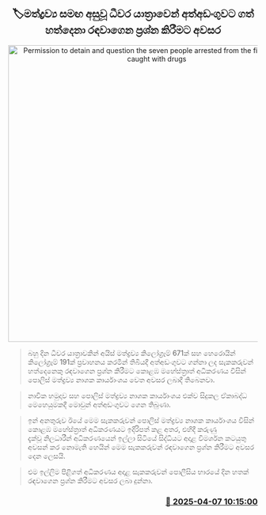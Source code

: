 <p align='center'><b><h2 align='center' title='Permission to detain and question the seven people arrested from the fishing vessel caught with drugs'>🏷මත්ද්‍රව්‍ය සමඟ අසුවූ ධීවර යාත්‍රාවෙන් අත්අඩංගුවට ගත් හත්දෙනා රඳවාගෙන ප්‍රශ්න කිරීමට අවසර</h2></b></p>
<p align='center'><img src='https://helakuru.sgp1.cdn.digitaloceanspaces.com/esana/images/lib/court-2-archived.jpg' width='600' alt='Permission to detain and question the seven people arrested from the fishing vessel caught with drugs'></p>

> බහු දින ධීවර යාත්‍රාවකින් අයිස් මත්ද්‍රව්‍ය කිලෝග්‍රෑම් 671ක් සහ හෙරොයින් කිලෝග්‍රෑම් 191ක් ප්‍රවාහනය කරමින් තිබියදී අත්අඩංගුවට ගන්නා ලද සැකකරුවන් හත්දෙනෙකු රඳවාගෙන ප්‍රශ්න කිරීමට කොළඹ මහේස්ත්‍රාත් අධිකරණය විසින් පොලිස් මත්ද්‍රව්‍ය නාශක කාර්යාංශය වෙත අවසර ලබාදී තිබෙනවා.

> නාවික හමුදාව සහ පොලිස් මත්ද්‍රව්‍ය නාශක කාර්යාංශය එක්ව සිදුකල ඒකාබද්ධ මෙහෙයුමකදී මොවුන් අත්අඩංගුව‍ට ගෙන තිබුණා.

> ඉන් අනතුරුව ඊයේ මෙම සැකකරුවන් පොලිස් මත්ද්‍රව්‍ය නාශක කාර්යාංශය විසින් කොළඹ මහේස්ත්‍රාත් අධිකරණයට ඉදිරිපත් කළ අතර, එහිදී කරුණු දැක්වූ නිලධාරීන් අධිකරණයෙන් ඉල්ලා සිටියේ සිද්ධියට අදාළ විමර්ශන කටයුතු අවසන් කර නොමැති හෙයින් මෙම සැකකරුවන් රඳවාගෙන ප්‍රශ්න කිරීමට අවසර දෙන ලෙසයි.

> එම ඉල්ලිම පිළිගත් අධිකරණය අදාළ සැකකරුවන් පොලීසිය භාරයේ දින හතක් රඳවාගෙන ප්‍රශ්න කිරීමට අවසර ලබා දුන්නා.



<h3 align='right'><a href='https://www.helakuru.lk/esana/p/109017/'>📅 2025-04-07 10:15:00</a></h3>
